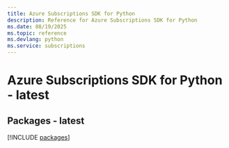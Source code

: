 ```yaml
---
title: Azure Subscriptions SDK for Python
description: Reference for Azure Subscriptions SDK for Python
ms.date: 08/19/2025
ms.topic: reference
ms.devlang: python
ms.service: subscriptions
---
```

# Azure Subscriptions SDK for Python - latest
## Packages - latest
[!INCLUDE [packages](subscriptions-index.md)]